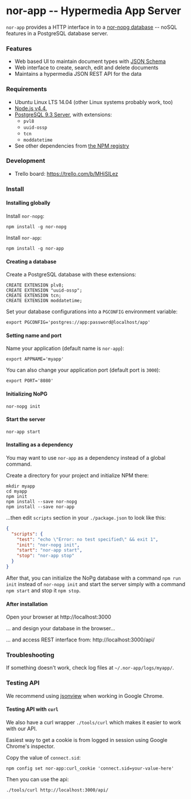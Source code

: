 nor-app -- Hypermedia App Server
================================

`nor-app` provides a HTTP interface in to a [nor-nopg 
database](https://github.com/sendanor/nor-nopg) -- noSQL features in a 
PostgreSQL database server.

### Features

* Web based UI to maintain document types with [JSON Schema](http://json-schema.org/)
* Web interface to create, search, edit and delete documents
* Maintains a hypermedia JSON REST API for the data

### Requirements

* Ubuntu Linux LTS 14.04 (other Linux systems probably work, too)
* [Node.js v4.4.](http://nodejs.org)
* [PostgreSQL 9.3 Server](https://www.postgresql.org/), with extensions:
  * `pvl8`
  * `uuid-ossp`
  * `tcn`
  * `moddatetime`
* See other dependencies from [the NPM registry](https://www.npmjs.com/package/nor-app)

### Development

* Trello board: https://trello.com/b/MHiSILez

### Install

#### Installing globally

Install `nor-nopg`: 

```
npm install -g nor-nopg
```

Install `nor-app`: 

```
npm install -g nor-app
```

#### Creating a database

Create a PostgreSQL database with these extensions:

```
CREATE EXTENSION plv8;
CREATE EXTENSION "uuid-ossp";
CREATE EXTENSION tcn;
CREATE EXTENSION moddatetime;
```

Set your database configurations into a `PGCONFIG` environment variable: 

```
export PGCONFIG='postgres://app:password@localhost/app'
```

#### Setting name and port

Name your application (default name is `nor-app`): 

```
export APPNAME='myapp'
```

You can also change your application port (default port is `3000`):

```
export PORT='8080'
```

#### Initializing NoPG

```
nor-nopg init
```

#### Start the server

```
nor-app start
```

#### Installing as a dependency

You may want to use `nor-app` as a dependency instead of a global command.

Create a directory for your project and initialize NPM there:

```
mkdir myapp
cd myapp
npm init
npm install --save nor-nopg
npm install --save nor-app
```

...then edit `scripts` section in your `./package.json` to look like this:

```json
{
  "scripts": {
    "test": "echo \"Error: no test specified\" && exit 1",
    "init": "nor-nopg init",
    "start": "nor-app start",
    "stop": "nor-app stop"
  }
}
```

After that, you can initialize the NoPg database with a command 
`npm run init` instead of `nor-nopg init` and start the server simply 
with a command `npm start` and stop it `npm stop`.

#### After installation

Open your browser at http://localhost:3000

... and design your database in the browser...

... and access REST interface from: http://localhost:3000/api/

### Troubleshooting

If something doesn't work, check log files at `~/.nor-app/logs/myapp/`.

### Testing API

We recommend using [jsonview](https://chrome.google.com/webstore/detail/jsonview/chklaanhfefbnpoihckbnefhakgolnmc) when working in Google Chrome.

#### Testing API with `curl`

We also have a curl wrapper `./tools/curl` which makes it easier to work with our API.

Easiest way to get a cookie is from logged in session using Google Chrome's inspector. 

Copy the value of `connect.sid`:

```
npm config set nor-app:curl_cookie 'connect.sid=your-value-here'
```

Then you can use the api:

```
./tools/curl http://localhost:3000/api/
```

